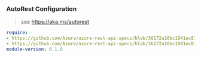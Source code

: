 ### AutoRest Configuration

> see https://aka.ms/autorest

``` yaml
require:
- https://github.com/Azure/azure-rest-api-specs/blob/36172a10bc1941ec874f17dddc1a0f27b086337c/specification/agrifood/resource-manager/readme.md
- https://github.com/Azure/azure-rest-api-specs/blob/36172a10bc1941ec874f17dddc1a0f27b086337c/specification/agrifood/resource-manager/readme.go.md
module-version: 0.1.0
```